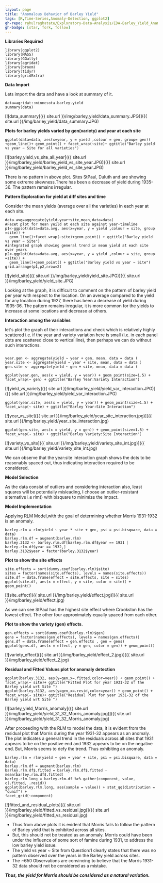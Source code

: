 ```yaml
---
layout: page
title: "Anomalous Behavior of Barley Yield"
tags: [R,Time-Series,Anomaly-Detection, ggplot2]
gh-repo: rahulraghatate/Exploratory-Data-Analysis/EDA-Barley_Yield_Anamoly_Detection[1927-1936]/
gh-badge: [star, fork, follow]
---
```


**Libraries Required**

```{r}
library(ggplot2)
library(MASS)
library(GGally)
library(agridat)
library(broom)
library(tidyr)
library(gridExtra)
```

**Data Import**

Lets import the data and have a look at summary of it.
```{r}
data=agridat::minnesota.barley.yield
summary(data)
```

[![data_summary]({{ site.url }}/img/barley_yield/data_summary.JPG)]({{ site.url }}/img/barley_yield/data_summary.JPG)


**Plots for barley yields varied by gen(variety) and year at each site**

```{r}
ggplot(data=data, aes(x=year, y = yield ,colour = gen, group= gen)) +geom_line()+ geom_point() + facet_wrap(~site)+ ggtitle("Barley yield vs year ~ Site for all varieties")
```

[![barley_yield_vs_site_all_year]({{ site.url }}/img/barley_yield/barley_yield_vs_site_year.JPG)]({{ site.url }}/img/barley_yield/barley_yield_vs_site_year.JPG)


There is no pattern in above plot. Sites StPaul, Duluth and  are showing some extreme skewness.There has been a decrease of yield during 1935-36. The pattern remains irregular.

**Pattern Exploration for yield at diff sites and time**

Consider the mean yields (average over all the varieties) in each year at each site.
```{r}
data.avg=aggregate(yield~year+site,mean,data=data)
#Facet plot for mean yeild at each site against year-timeline
p1<-ggplot(data=data.avg, aes(x=year, y = yield ,colour = site, group =site)) + 
  geom_line()+facet_wrap(~site)+geom_point() + ggtitle("Barley yield vs year ~ Site")
#integrated graph showing general trend in mean yield at each site over years 
p2<-ggplot(data=data.avg, aes(x=year, y = yield ,colour = site, group =site)) + 
  geom_line()+geom_point() + ggtitle("Barley yield vs year ~ Site")
grid.arrange(p1,p2,nrow=2)
```

[![yield_site]({{ site.url }}/img/barley_yield/yield_site.JPG)]({{ site.url }}/img/barley_yield/yield_site.JPG)


Looking at the graph, it is difficult to comment on the pattern of barley yield per year with respect to the location. On an average compared to the yield for any location during 1927, there has been a decrease of yield during 1935-36. The pattern remains irregular, it is more common for the yields to increase at some locations and decrease at others.

**Interaction among the variables**

let's plot the graph of their interactions and check which is relatively highly scattered i.e. if the year and variety variation here is small (i.e. in each  panel dots are scattered close to vertical line), then perhaps we can do without such interactions.
```{r}

year.gen <- aggregate(yield ~ year + gen, mean, data = data )
year.site <- aggregate(yield ~ year + site, mean, data = data )
gen.site <- aggregate(yield ~ gen + site, mean, data = data )

ggplot(year.gen, aes(x = yield, y = year)) + geom_point(size=1.5) + facet_wrap(~ gen) + ggtitle("Barley Year:Variety Interaction")
```

[![yield_vs_variety]({{ site.url }}/img/barley_yield/yield_var_interaction.JPG)]({{ site.url }}/img/barley_yield/yield_var_interaction.JPG)

```{r}
ggplot(year.site, aes(x = yield, y = year)) + geom_point(size=1.5) + facet_wrap(~ site) + ggtitle("Barley Year:Site Interaction")
```
[![year_vs_site]({{ site.url }}/img/barley_yield/year_site_interaction.jpg)]({{ site.url }}/img/barley_yield/year_site_interaction.jpg)

```{r}
ggplot(gen.site, aes(x = yield, y = gen)) + geom_point(size=1.5) + facet_wrap(~ site) + ggtitle("Barley Variety:Site Interaction")
```
[![variety_vs_site]({{ site.url }}/img/barley_yield/variety_site_int.jpg)]({{ site.url }}/img/barley_yield/variety_site_int.jpg)

We can observe that the year:site interaction graph shows the dots to be reasonably spaced out, thus indicating interaction required to be considered.

**Model Selection**

As the data consist of outliers and considering interaction also, least squares will be potentially misleading, I choose an outlier-resistant alternative i.e rlm() with bisquare to minimize the impact.

**Model Implementation**

Applying RLM Model,with the goal of determining whether Morris 1931-1932 is an anomaly.
```{r}
barley.rlm = rlm(yield ~ year * site + gen, psi = psi.bisquare, data = data)
barley.rlm.df = augment(barley.rlm)
barley.3132 <- barley.rlm.df[barley.rlm.df$year == 1931 | barley.rlm.df$year == 1932,]
barley.3132$year = factor(barley.3132$year)
```
**Plot to show the site effects**
```{r}
site.effects = sort(dummy.coef(barley.rlm)$site)
sites = factor(names(site.effects), levels = names(site.effects))
site.df = data.frame(effect = site.effects, site = sites)
ggplot(site.df, aes(x = effect, y = site, color = site)) + geom_point()
```

[![site_effect]({{ site.url }}/img/barley_yield/effect.jpg)]({{ site.url }}/img/barley_yield/effect.jpg)


As we can see StPaul has the highest site effect where Crookston has the lowest effect. The other four approximately equally spaced from each other.

**Plot to show the variety (gen) effects.**
```{r}
gen.effects = sort(dummy.coef(barley.rlm)$gen)
gens = factor(names(gen.effects), levels = names(gen.effects))
gens.df = data.frame(effect = gen.effects , gen = gens)
ggplot(gens.df, aes(x = effect, y = gen, color = gen)) + geom_point()
```

[![variety_effect]({{ site.url }}/img/barley_yield/effect_2.jpg)]({{ site.url }}/img/barley_yield/effect_2.jpg)



**Residual and Fitted Values plot for anomaly detection**
```{r}
ggplot(barley.3132, aes(y=gen,x=.fitted,color=year)) + geom_point() + facet_wrap(~ site)+ ggtitle("Fitted Plot for year 1931-32 of the Barley yield wrt Site ")
ggplot(barley.3132, aes(y=gen,x=.resid,color=year)) + geom_point() + facet_wrap(~ site)+ ggtitle("Residual Plot for year 1931-32 of the Barley yield wrt Site ")
```

[![barley_yield_Morris_anomaly]({{ site.url }}/img/barley_yield/yield_31_32_Morris_anomaly.jpg)]({{ site.url }}/img/barley_yield/yield_31_32_Morris_anomaly.jpg)


After proceeding with the RLM to model the data, it is evident from the residual plot that Morris during the year 1931-32 appears as an anomaly. The plot indicates a general trend in the residuals across all sites that 1931 appears to be on the positive end and 1932 appears to be on the negative end. But, Morris seems to defy the trend. Thus exhibiting an anomaly.
```{r}
barley.rlm = rlm(yield ~ gen + year + site, psi = psi.bisquare, data = data)
barley.rlm.df = augment(barley.rlm)
barley.rlm.df$.fitted = barley.rlm.df$.fitted - mean(barley.rlm.df$.fitted)
barley.rlm.long = barley.rlm.df %>% gather(component, value, c(.fitted, .resid))
ggplot(barley.rlm.long, aes(sample = value)) + stat_qq(distribution = "qunif") +
facet_grid(~component)
```

[![fitted_and_residual_plots]({{ site.url }}/img/barley_yield/fitted_vs_residual.jpg)]({{ site.url }}/img/barley_yield/fitted_vs_residual.jpg)


* Thus from above plots it is evident that Morris fails to follow the pattern of Barley yield that is exhibited across all sites. 
* But, this should not be treated as an anomaly. Morris could have been under the influence of some sort of famine during 1931, to address the low barley yield issue.
* The yield vs year ~ Site from Question:1 clearly states that there was no pattern observed over the years in the Barley yield across sites.
* The ~650 Observations are convincing to believe that the Morris 1931-32 data should not be considered as a mistake.

_**Thus, the yield for Morris should be considered as a natural variation.**_
